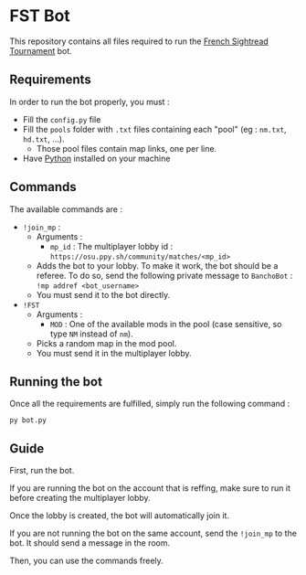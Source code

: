 # FST Bot

This repository contains all files required to run the [French Sightread Tournament](https://osu.ppy.sh/community/forums/topics/1569884) bot.

## Requirements

In order to run the bot properly, you must :
+ Fill the `config.py` file
+ Fill the `pools` folder with `.txt` files containing each "pool" (eg : `nm.txt`, `hd.txt`, ...).
  + Those pool files contain map links, one per line.
+ Have [Python](https://www.python.org/downloads/) installed on your machine

## Commands

The available commands are :
+ `!join_mp` :
  + Arguments :
    + `mp_id` : The multiplayer lobby id : `https://osu.ppy.sh/community/matches/<mp_id>`
  + Adds the bot to your lobby. To make it work, the bot should be a referee. To do so, send the following private message to `BanchoBot` : `!mp addref <bot_username>`
  + You must send it to the bot directly.
+ `!FST`
  + Arguments :
    + `MOD` : One of the available mods in the pool (case sensitive, so type `NM` instead of `nm`).
  + Picks a random map in the mod pool.
  + You must send it in the multiplayer lobby.

## Running the bot

Once all the requirements are fulfilled, simply run the following command :
```
py bot.py
```

## Guide

First, run the bot.

If you are running the bot on the account that is reffing, make sure to run it before creating the multiplayer lobby.

Once the lobby is created, the bot will automatically join it.

If you are not running the bot on the same account, send the `!join_mp` to the bot. It should send a message in the room.

Then, you can use the commands freely.
